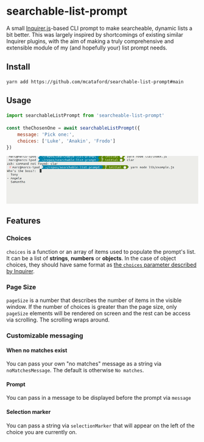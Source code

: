# searchable-list-prompt

A small [Inquirer.js](https://github.com/SBoudrias/Inquirer.js)-based CLI prompt to make searcheable, dynamic lists a bit better. This was largely inspired by shortcomings of existing similar Inquirer plugins, with the aim of making a truly comprehensive and extensible module of my (and hopefully your) list prompt needs.

## Install

```
yarn add https://github.com/mcataford/searchable-list-prompt#main
```

## Usage

```js
import searchableListPrompt from 'searcheable-list-prompt'

const theChosenOne = await searchableListPrompt({
    message: 'Pick one:',
    choices: ['Luke', 'Anakin', 'Frodo']
})
```

<img src="./demo.gif"/>

## Features

### Choices

`choices` is a function or an array of items used to populate the prompt's list. It can be a list of __strings__, __numbers__ or __objects__. In the case of object choices, they should have same format as [the `choices` parameter described by Inquirer](https://github.com/SBoudrias/Inquirer.js#objects).

### Page Size

`pageSize` is a number that describes the number of items in the visible window. If the number of choices is greater than the page size, only `pageSize` elements will be rendered on screen and the rest can be access via scrolling. The scrolling wraps around.

### Customizable messaging

#### When no matches exist

You can pass your own "no matches" message as a string via `noMatchesMessage`. The default is otherwise `No matches`.

#### Prompt

You can pass in a message to be displayed before the prompt via `message`

#### Selection marker

You can pass a string via `selectionMarker` that will appear on the left of the choice you are currently on. 
